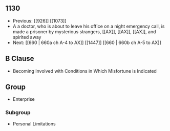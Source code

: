 ## 1130
- Previous: [[926]] [[1073]] 
- A a doctor, who is about to leave his office on a night emergency call, is made a prisoner by mysterious strangers, [[AX]], [[AX]], [[AX]], and spirited away
- Next: [[660 | 660a ch A-4 to AX]] [[1447]] [[660 | 660b ch A-5 to AX]] 

## B Clause
- Becoming Involved with Conditions in Which Misfortune is Indicated

## Group
- Enterprise

### Subgroup
- Personal Limitations

